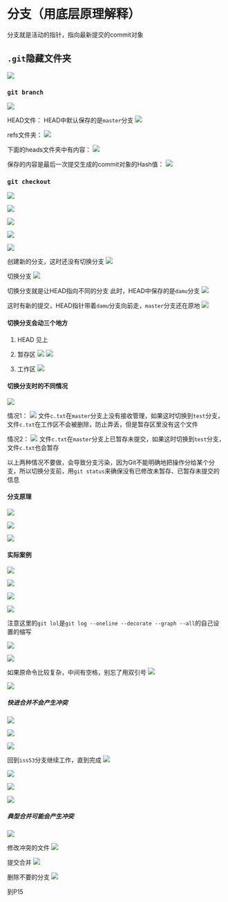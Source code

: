 # 分支（用底层原理解释）

分支就是活动的指针，指向最新提交的commit对象

## ```.git```隐藏文件夹

![](2022-11-28-23-25-41.png)

### ```git branch```

![](2022-12-03-18-24-58.png)

HEAD文件：
HEAD中默认保存的是```master```分支
![](2022-12-03-17-36-11.png)



refs文件夹：
![](2022-12-03-17-37-45.png)

下面的heads文件夹中有内容：
![](2022-12-03-17-42-25.png)

保存的内容是最后一次提交生成的commit对象的Hash值：
![](2022-12-03-17-43-25.png)

### ```git checkout```

![](2022-12-03-18-42-55.png)

![](2022-12-03-19-09-50.png)

![](2022-12-04-19-23-16.png)

![](2022-12-04-19-24-03.png)

![](2022-12-04-16-24-25.png)

创建新的分支，这时还没有切换分支
![](2022-12-03-18-29-19.png)

切换分支
![](2022-12-03-18-31-52.png)

切换分支就是让HEAD指向不同的分支
此时，HEAD中保存的是```damu```分支
![](2022-12-03-18-38-58.png)

这时有新的提交，HEAD指针带着```damu```分支向前走，```master```分支还在原地
![](2022-12-03-18-35-55.png)

#### 切换分支会动三个地方
1. HEAD
见上

2. 暂存区
![](2022-12-04-19-43-30.png)
![](2022-12-04-19-43-52.png)

3. 工作区
![](2022-12-04-19-47-43.png)

#### 切换分支时的不同情况
![](2022-12-04-19-28-44.png)

情况1：
![](2022-12-04-19-49-20.png)
文件```c.txt```在```master```分支上没有接收管理，如果这时切换到```test```分支，文件```c.txt```在工作区不会被删除，防止弄丢，但是暂存区里没有这个文件

情况2： 
![](2022-12-04-19-56-13.png)
文件```c.txt```在```master```分支上已暂存未提交，如果这时切换到```test```分支，文件```c.txt```也会暂存

以上两种情况不要做，会导致分支污染，因为Git不能明确地把操作分给某个分支，所以切换分支前，用```git status```来确保没有已修改未暂存、已暂存未提交的信息

#### 分支原理

![](2022-12-04-20-58-10.png)

![](2022-12-04-21-02-19.png)

![](2022-12-04-21-03-06.png)

#### 实际案例
![](2022-12-03-18-44-42.png)

![](2022-12-04-20-21-41.png)

![](2022-12-04-20-22-00.png)

![](2022-12-04-20-29-56.png)

注意这里的```git lol```是```git log --oneline --decorate --graph --all```的自己设置的缩写

![](2022-12-04-20-23-29.png)

![](2022-12-04-20-53-57.png)

如果原命令比较复杂，中间有空格，别忘了用双引号
![](2022-12-04-20-55-37.png)

![](2022-12-04-20-32-06.png)

##### 快进合并不会产生冲突

![](2022-12-04-20-32-42.png)

![](2022-12-04-20-34-04.png)

![](2022-12-04-20-34-52.png)

回到```iss53```分支继续工作，直到完成
![](2022-12-04-20-36-42.png)

![](2022-12-04-20-37-25.png)

![](2022-12-04-20-47-14.png)

![](2022-12-04-20-48-15.png)

##### 典型合并可能会产生冲突

![](2022-12-04-20-39-40.png)

修改冲突的文件
![](2022-12-04-20-40-08.png)

提交合并
![](2022-12-04-20-43-31.png)

删除不要的分支
![](2022-12-04-20-45-34.png)


到P15
